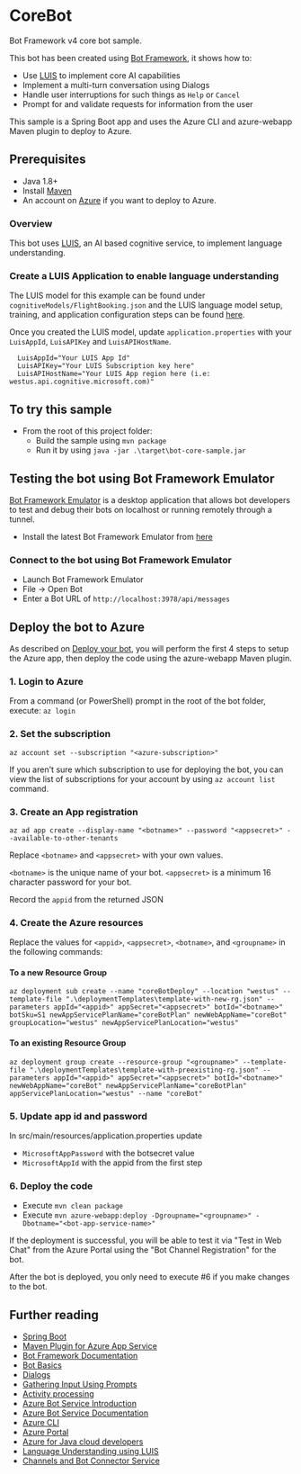 # CoreBot

Bot Framework v4 core bot sample.

This bot has been created using [Bot Framework](https://dev.botframework.com), it shows how to:

- Use [LUIS](https://www.luis.ai) to implement core AI capabilities
- Implement a multi-turn conversation using Dialogs
- Handle user interruptions for such things as `Help` or `Cancel`
- Prompt for and validate requests for information from the user

This sample is a Spring Boot app and uses the Azure CLI and azure-webapp Maven plugin to deploy to Azure.

## Prerequisites

- Java 1.8+
- Install [Maven](https://maven.apache.org/)
- An account on [Azure](https://azure.microsoft.com) if you want to deploy to Azure.

### Overview

This bot uses [LUIS](https://www.luis.ai), an AI based cognitive service, to implement language understanding.

### Create a LUIS Application to enable language understanding

The LUIS model for this example can be found under `cognitiveModels/FlightBooking.json` and the LUIS language model setup, training, and application configuration steps can be found [here](https://docs.microsoft.com/en-us/azure/bot-service/bot-builder-howto-v4-luis?view=azure-bot-service-4.0&tabs=cs).

Once you created the LUIS model, update `application.properties` with your `LuisAppId`, `LuisAPIKey` and `LuisAPIHostName`.

```
  LuisAppId="Your LUIS App Id"
  LuisAPIKey="Your LUIS Subscription key here"
  LuisAPIHostName="Your LUIS App region here (i.e: westus.api.cognitive.microsoft.com)"
```

## To try this sample

- From the root of this project folder:
  - Build the sample using `mvn package`
  - Run it by using `java -jar .\target\bot-core-sample.jar`

## Testing the bot using Bot Framework Emulator

[Bot Framework Emulator](https://github.com/microsoft/botframework-emulator) is a desktop application that allows bot developers to test and debug their bots on localhost or running remotely through a tunnel.

- Install the latest Bot Framework Emulator from [here](https://github.com/Microsoft/BotFramework-Emulator/releases)

### Connect to the bot using Bot Framework Emulator
  - Launch Bot Framework Emulator
  - File -> Open Bot
  - Enter a Bot URL of `http://localhost:3978/api/messages`

## Deploy the bot to Azure

As described on [Deploy your bot](https://docs.microsoft.com/en-us/azure/bot-service/bot-builder-deploy-az-cli), you will perform the first 4 steps to setup the Azure app, then deploy the code using the azure-webapp Maven plugin.

### 1. Login to Azure

From a command (or PowerShell) prompt in the root of the bot folder, execute:
 `az login`

### 2. Set the subscription

```
az account set --subscription "<azure-subscription>"
```

If you aren't sure which subscription to use for deploying the bot,  you can view the list of subscriptions for your account by using `az account list` command.

### 3. Create an App registration

```
az ad app create --display-name "<botname>" --password "<appsecret>" --available-to-other-tenants
```

Replace `<botname>` and `<appsecret>` with your own values.

`<botname>` is the unique name of your bot.
 `<appsecret>` is a minimum 16 character password for your bot.

Record the `appid` from the returned JSON

### 4. Create the Azure resources

Replace the values for `<appid>`, `<appsecret>`, `<botname>`, and `<groupname>` in the following commands:

#### To a new Resource Group

```
az deployment sub create --name "coreBotDeploy" --location "westus" --template-file ".\deploymentTemplates\template-with-new-rg.json" --parameters appId="<appid>" appSecret="<appsecret>" botId="<botname>" botSku=S1 newAppServicePlanName="coreBotPlan" newWebAppName="coreBot" groupLocation="westus" newAppServicePlanLocation="westus"
```

#### To an existing Resource Group

```
az deployment group create --resource-group "<groupname>" --template-file ".\deploymentTemplates\template-with-preexisting-rg.json" --parameters appId="<appid>" appSecret="<appsecret>" botId="<botname>" newWebAppName="coreBot" newAppServicePlanName="coreBotPlan" appServicePlanLocation="westus" --name "coreBot"
```

### 5. Update app id and password

In src/main/resources/application.properties update

- `MicrosoftAppPassword` with the botsecret value
- `MicrosoftAppId` with the appid from the first step

### 6. Deploy the code

- Execute `mvn clean package`
- Execute `mvn azure-webapp:deploy -Dgroupname="<groupname>" -Dbotname="<bot-app-service-name>"`

If the deployment is successful, you will be able to test it via  "Test in Web Chat" from the Azure Portal using the "Bot Channel  Registration" for the bot.

After the bot is deployed, you only need to execute #6 if you make changes to the bot.

## Further reading

- [Spring Boot](https://spring.io/projects/spring-boot)
- [Maven Plugin for Azure App Service](https://github.com/microsoft/azure-maven-plugins/tree/develop/azure-webapp-maven-plugin)
- [Bot Framework Documentation](https://docs.botframework.com)
- [Bot Basics](https://docs.microsoft.com/azure/bot-service/bot-builder-basics?view=azure-bot-service-4.0)
- [Dialogs](https://docs.microsoft.com/en-us/azure/bot-service/bot-builder-concept-dialog?view=azure-bot-service-4.0)
- [Gathering Input Using Prompts](https://docs.microsoft.com/en-us/azure/bot-service/bot-builder-prompts?view=azure-bot-service-4.0&tabs=csharp)
- [Activity processing](https://docs.microsoft.com/en-us/azure/bot-service/bot-builder-concept-activity-processing?view=azure-bot-service-4.0)
- [Azure Bot Service Introduction](https://docs.microsoft.com/azure/bot-service/bot-service-overview-introduction?view=azure-bot-service-4.0)
- [Azure Bot Service Documentation](https://docs.microsoft.com/azure/bot-service/?view=azure-bot-service-4.0)
- [Azure CLI](https://docs.microsoft.com/cli/azure/?view=azure-cli-latest)
- [Azure Portal](https://portal.azure.com)
- [Azure for Java cloud developers](https://docs.microsoft.com/en-us/azure/java/?view=azure-java-stable)
- [Language Understanding using LUIS](https://docs.microsoft.com/en-us/azure/cognitive-services/luis/)
- [Channels and Bot Connector Service](https://docs.microsoft.com/en-us/azure/bot-service/bot-concepts?view=azure-bot-service-4.0)